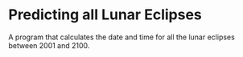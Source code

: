 # Predicting all Lunar Eclipses

A program that calculates the date and time for all the lunar eclipses between 2001 and 2100.
